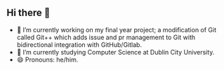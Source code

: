 ## Hi there 👋


- 🔭 I’m currently working on my final year project; a modification of Git called Git++ which adds issue and pr management to Git with bidirectional integration with GitHub/Gitlab. 
- 🌱 I’m currently studying Computer Science at Dublin City University. 
- 😄 Pronouns: he/him.

